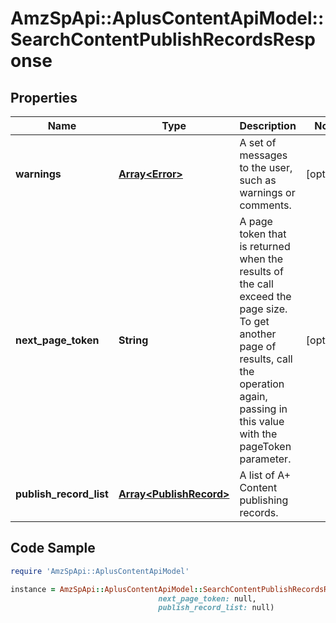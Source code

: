 # AmzSpApi::AplusContentApiModel::SearchContentPublishRecordsResponse

## Properties

Name | Type | Description | Notes
------------ | ------------- | ------------- | -------------
**warnings** | [**Array&lt;Error&gt;**](Error.md) | A set of messages to the user, such as warnings or comments. | [optional] 
**next_page_token** | **String** | A page token that is returned when the results of the call exceed the page size. To get another page of results, call the operation again, passing in this value with the pageToken parameter. | [optional] 
**publish_record_list** | [**Array&lt;PublishRecord&gt;**](PublishRecord.md) | A list of A+ Content publishing records. | 

## Code Sample

```ruby
require 'AmzSpApi::AplusContentApiModel'

instance = AmzSpApi::AplusContentApiModel::SearchContentPublishRecordsResponse.new(warnings: null,
                                 next_page_token: null,
                                 publish_record_list: null)
```


